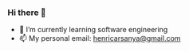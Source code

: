 ### Hi there 👋

- 🌱 I’m currently learning software engineering
- 📫 My personal email: henricarsanya@gmail.com
